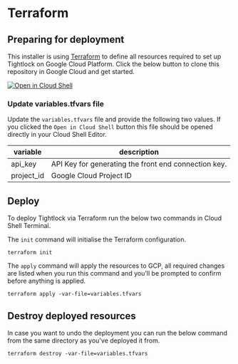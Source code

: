 # Terraform

## Preparing for deployment

This installer is using [Terraform](https://www.terraform.io) to define all resources required to set up Tightlock on Google Cloud Platform.
Click the below button to clone this repository in Google Cloud and get started.

[![Open in Cloud Shell](https://gstatic.com/cloudssh/images/open-btn.svg)](https://shell.cloud.google.com/cloudshell/editor?cloudshell_git_repo=https%3A%2F%2Fgithub.com%2Fgoogle%2FTightlock&cloudshell_git_branch=main&cloudshell_open_in_editor=installer%2Fvariables.tfvars)

### Update variables.tfvars file

Update the `variables.tfvars` file and provide the following two values. If you clicked the `Open in Cloud Shell` button this file should be opened directly in your Cloud Shell Editor.

| variable   | description                                          |
| ---------- | ---------------------------------------------------- |
| api_key    | API Key for generating the front end connection key. |
| project_id | Google Cloud Project ID                              |

## Deploy

To deploy Tightlock via Terraform run the below two commands in Cloud Shell Terminal.

The `init` command will initialise the Terraform configuration.
```shell
terraform init
```

The `apply` command will apply the resources to GCP, all required changes are listed when you run this command and you'll be prompted to confirm before anything is applied.

```shell
terraform apply -var-file=variables.tfvars
```

## Destroy deployed resources
In case you want to undo the deployment you can run the below command from the same directory as you've deployed it from.
```shell
terraform destroy -var-file=variables.tfvars
```
